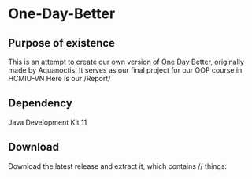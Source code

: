 # One-Day-Better
## Purpose of existence
This is an attempt to create our own version of One Day Better, originally made by Aquanoctis. It serves as our final project for our OOP course in HCMIU-VN
Here is our /Report/
## Dependency
Java Development Kit 11
## Download
Download the latest release and extract it, which contains // things:

